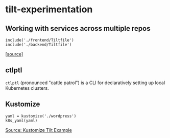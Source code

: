 # tilt-experimentation

## Working with services across multiple repos

```
include('./frontend/Tiltfile')
include('./backend/Tiltfile')
```
[[source]](https://docs.tilt.dev/multiple_repos.html)

## ctlptl

`ctlptl` (pronounced "cattle patrol") is a CLI for declaratively setting up local Kubernetes clusters.

## Kustomize

```
yaml = kustomize('./wordpress')
k8s_yaml(yaml)
```

[Source: Kustomize Tilt Example](https://github.com/tilt-dev/kustomize-example)
